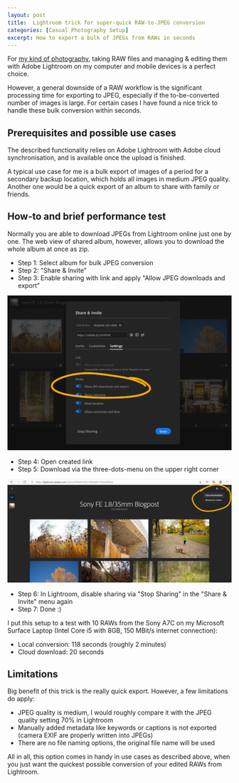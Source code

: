 ```yaml
---
layout: post
title:  Lightroom trick for super-quick RAW-to-JPEG conversion
categories: [Casual Photography Setup]
excerpt: How to export a bulk of JPEGs from RAWs in seconds
---
```


For [my kind of photography](../leanest_highest_quality_casual_photography_setup/), taking RAW files and managing & editing them with Adobe Lightroom on my computer and mobile devices is a perfect choice. 

However, a general downside of a RAW workflow is the significant processing time for exporting to JPEG, especially if the to-be-converted number of images is large.
For certain cases I have found a nice trick to handle these bulk conversion within seconds.

## Prerequisites and possible use cases 

The described functionality relies on Adobe Lightroom with Adobe cloud synchronisation, and is available once the upload is finished.

A typical use case for me is a bulk export of images of a period for a secondary backup location, which holds all images in medium JPEG quality. Another one would be a quick export of an album to share with family or friends. 

## How-to and brief performance test

Normally you are able to download JPEGs from Lightroom online just one by one. The web view of shared album, however, allows you to download the whole album at once as zip.

- Step 1: Select album for bulk JPEG conversion
- Step 2: "Share & Invite"
- Step 3: Enable sharing with link and apply "Allow JPEG downloads and export"
 
![Activate sharing in Adobe Lightroom](../images/20210403/lightroom-share-1.png)

- Step 4: Open created link
- Step 5: Download via the three-dots-menu on the upper right corner

![Activate sharing in Adobe Lightroom](../images/20210403/lightroom-share-2.png)

- Step 6: In Lightroom, disable sharing via "Stop Sharing" in the "Share & Invite" menu again
- Step 7: Done :)

I put this setup to a test with 10 RAWs from the Sony A7C on my Microsoft Surface Laptop (Intel Core i5 with 8GB, 150 MBit/s internet connection):

- Local conversion: 118 seconds (roughly 2 minutes)
- Cloud download: 20 seconds


## Limitations

Big benefit of this trick is the really quick export. However, a few limitations do apply:
- JPEG quality is medium, I would roughly compare it with the JPEG quality setting 70% in Lightroom
- Manually added metadata like keywords or captions is not exported (camera EXIF are properly written into JPEGs)
- There are no file naming options, the original file name will be used

All in all, this option comes in handy in use cases as described above, when you just want the quickest possible conversion of your edited RAWs from Lightroom.
